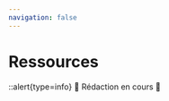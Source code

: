 ```yaml
---
navigation: false
---
```

# Ressources

::alert{type=info}
:construction: Rédaction en cours :construction: